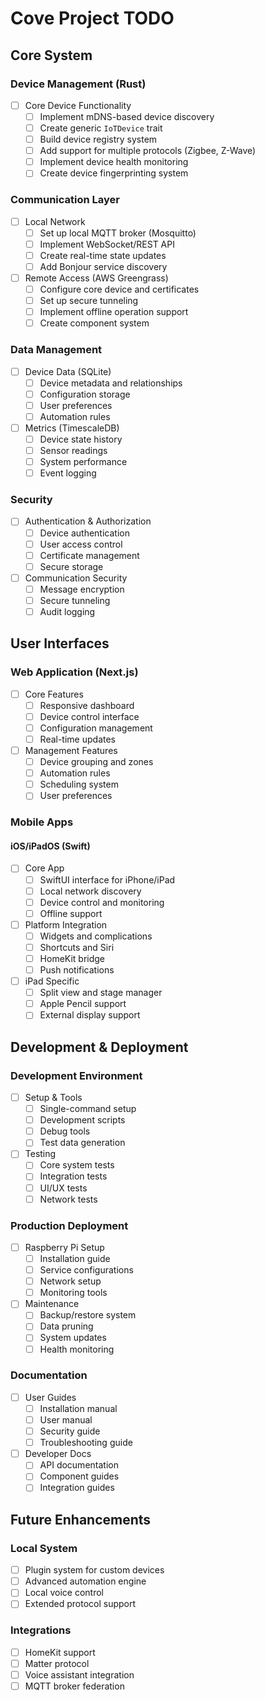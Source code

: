 # Cove Project TODO

## Core System

### Device Management (Rust)
- [ ] Core Device Functionality
  - [ ] Implement mDNS-based device discovery
  - [ ] Create generic `IoTDevice` trait
  - [ ] Build device registry system
  - [ ] Add support for multiple protocols (Zigbee, Z-Wave)
  - [ ] Implement device health monitoring
  - [ ] Create device fingerprinting system

### Communication Layer
- [ ] Local Network
  - [ ] Set up local MQTT broker (Mosquitto)
  - [ ] Implement WebSocket/REST API
  - [ ] Create real-time state updates
  - [ ] Add Bonjour service discovery
- [ ] Remote Access (AWS Greengrass)
  - [ ] Configure core device and certificates
  - [ ] Set up secure tunneling
  - [ ] Implement offline operation support
  - [ ] Create component system

### Data Management
- [ ] Device Data (SQLite)
  - [ ] Device metadata and relationships
  - [ ] Configuration storage
  - [ ] User preferences
  - [ ] Automation rules
- [ ] Metrics (TimescaleDB)
  - [ ] Device state history
  - [ ] Sensor readings
  - [ ] System performance
  - [ ] Event logging

### Security
- [ ] Authentication & Authorization
  - [ ] Device authentication
  - [ ] User access control
  - [ ] Certificate management
  - [ ] Secure storage
- [ ] Communication Security
  - [ ] Message encryption
  - [ ] Secure tunneling
  - [ ] Audit logging

## User Interfaces

### Web Application (Next.js)
- [ ] Core Features
  - [ ] Responsive dashboard
  - [ ] Device control interface
  - [ ] Configuration management
  - [ ] Real-time updates
- [ ] Management Features
  - [ ] Device grouping and zones
  - [ ] Automation rules
  - [ ] Scheduling system
  - [ ] User preferences

### Mobile Apps

#### iOS/iPadOS (Swift)
- [ ] Core App
  - [ ] SwiftUI interface for iPhone/iPad
  - [ ] Local network discovery
  - [ ] Device control and monitoring
  - [ ] Offline support
- [ ] Platform Integration
  - [ ] Widgets and complications
  - [ ] Shortcuts and Siri
  - [ ] HomeKit bridge
  - [ ] Push notifications
- [ ] iPad Specific
  - [ ] Split view and stage manager
  - [ ] Apple Pencil support
  - [ ] External display support

## Development & Deployment

### Development Environment
- [ ] Setup & Tools
  - [ ] Single-command setup
  - [ ] Development scripts
  - [ ] Debug tools
  - [ ] Test data generation
- [ ] Testing
  - [ ] Core system tests
  - [ ] Integration tests
  - [ ] UI/UX tests
  - [ ] Network tests

### Production Deployment
- [ ] Raspberry Pi Setup
  - [ ] Installation guide
  - [ ] Service configurations
  - [ ] Network setup
  - [ ] Monitoring tools
- [ ] Maintenance
  - [ ] Backup/restore system
  - [ ] Data pruning
  - [ ] System updates
  - [ ] Health monitoring

### Documentation
- [ ] User Guides
  - [ ] Installation manual
  - [ ] User manual
  - [ ] Security guide
  - [ ] Troubleshooting guide
- [ ] Developer Docs
  - [ ] API documentation
  - [ ] Component guides
  - [ ] Integration guides

## Future Enhancements

### Local System
- [ ] Plugin system for custom devices
- [ ] Advanced automation engine
- [ ] Local voice control
- [ ] Extended protocol support

### Integrations
- [ ] HomeKit support
- [ ] Matter protocol
- [ ] Voice assistant integration
- [ ] MQTT broker federation
